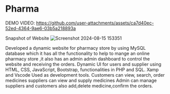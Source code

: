 # Pharma
DEMO VIDEO: 
https://github.com/user-attachments/assets/ca7d40ec-52ed-4364-9ae6-03b5a218893a

Snapshot of Website
![Screenshot 2024-08-15 153351](https://github.com/user-attachments/assets/332577db-c186-4852-bbb9-262b76b299bf)

Developed a dynamic website for pharmacy store by using MySQL database which it has all the functionality to help to mange an online pharmacy store ,it also has an admin admin dashboard to control the website and receiving the orders. Dynamic UI for users and supplier using HTML, CSS, JavaScript, Bootstrap, functionalities in PHP and SQL. Xamp and Vscode Used as development tools.
Customers can view, search, order medicines
suppliers can view and supply medicines
Admin can manage suppliers and customers also add,delete medicine,confirm the orders.
